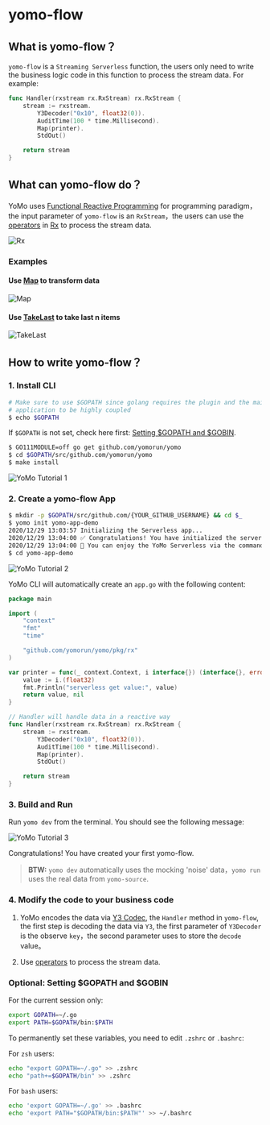 # yomo-flow

## What is yomo-flow？

`yomo-flow` is a `Streaming Serverless` function, the users only need to write the business logic code in this function to process the stream data.
For example:

```go
func Handler(rxstream rx.RxStream) rx.RxStream {
	stream := rxstream.
		Y3Decoder("0x10", float32(0)).
		AuditTime(100 * time.Millisecond).
		Map(printer).
		StdOut()

	return stream
}
```

## What can yomo-flow do？

YoMo uses [Functional Reactive Programming](https://en.wikipedia.org/wiki/Functional_reactive_programming) for programming paradigm，the input parameter of `yomo-flow` is an `RxStream`，the users can use the [operators](http://reactivex.io/documentation/operators.html) in [Rx](http://reactivex.io/) to process the stream data.

![Rx](/flow/rx.png)

### Examples

#### Use [Map](http://reactivex.io/documentation/operators/map.html) to transform data

![Map](/flow/map.png)

#### Use [TakeLast](http://reactivex.io/documentation/operators/takelast.html) to take last n items

![TakeLast](/flow/takeLast.png)

## How to write yomo-flow？

### 1. Install CLI

```bash
# Make sure to use $GOPATH since golang requires the plugin and the main
# application to be highly coupled
$ echo $GOPATH
```

If `$GOPATH` is not set, check here first: [Setting $GOPATH and $GOBIN](#optional-set-gopath-and-gobin).

```bash
$ GO111MODULE=off go get github.com/yomorun/yomo
$ cd $GOPATH/src/github.com/yomorun/yomo
$ make install
```

![YoMo Tutorial 1](/tutorial-1.png)

### 2. Create a yomo-flow App

```bash
$ mkdir -p $GOPATH/src/github.com/{YOUR_GITHUB_USERNAME} && cd $_
$ yomo init yomo-app-demo
2020/12/29 13:03:57 Initializing the Serverless app...
2020/12/29 13:04:00 ✅ Congratulations! You have initialized the serverless app successfully.
2020/12/29 13:04:00 🎉 You can enjoy the YoMo Serverless via the command: yomo dev
$ cd yomo-app-demo
```

![YoMo Tutorial 2](/tutorial-2.png)

YoMo CLI will automatically create an `app.go` with the following content:

```go
package main

import (
	"context"
	"fmt"
	"time"

	"github.com/yomorun/yomo/pkg/rx"
)

var printer = func(_ context.Context, i interface{}) (interface{}, error) {
	value := i.(float32)
	fmt.Println("serverless get value:", value)
	return value, nil
}

// Handler will handle data in a reactive way
func Handler(rxstream rx.RxStream) rx.RxStream {
	stream := rxstream.
		Y3Decoder("0x10", float32(0)).
		AuditTime(100 * time.Millisecond).
		Map(printer).
		StdOut()

	return stream
}
```

### 3. Build and Run

Run `yomo dev` from the terminal. You should see the following message:

![YoMo Tutorial 3](/tutorial-3.png)

Congratulations! You have created your first yomo-flow.

> **BTW:** `yomo dev` automatically uses the mocking 'noise' data，`yomo run` uses the real data from `yomo-source`.

### 4. Modify the code to your business code

1) YoMo encodes the data via [Y3 Codec](https://github.com/yomorun/y3-codec-golang), the `Handler` method in `yomo-flow`, the first step is decoding the data via `Y3`, the first parameter of `Y3Decoder` is the observe `key`，the second parameter uses to store the `decode` value。

2) Use [operators](http://reactivex.io/documentation/operators.html) to process the stream data.

### Optional: Setting $GOPATH and $GOBIN

For the current session only:

```bash
export GOPATH=~/.go
export PATH=$GOPATH/bin:$PATH
```

To permanently set these variables, you need to edit `.zshrc` or `.bashrc`:

For `zsh` users:

```bash
echo "export GOPATH=~/.go" >> .zshrc
echo "path+=$GOPATH/bin" >> .zshrc
```

For `bash` users:

```bash
echo 'export GOPATH=~/.go' >> .bashrc
echo 'export PATH="$GOPATH/bin:$PATH"' >> ~/.bashrc
```
